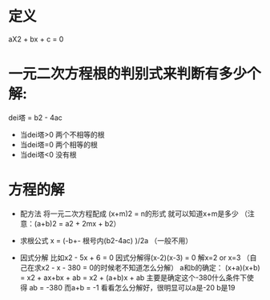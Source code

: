 # 定义
aX2 + bx + c = 0

# 一元二次方程根的判别式来判断有多少个解:

dei塔 = b2 - 4ac
- 当dei塔>0 两个不相等的根
- 当dei塔=0 两个相等的根
- 当dei塔<0 没有根

# 方程的解

- 配方法
将一元二次方程配成 (x+m)2 = n的形式 就可以知道x+m是多少
（注意：(a+b)2 = a2 + 2mx + b2）

- 求根公式
x = (-b+- 根号内(b2-4ac) )/2a
（一般不用）
- 因式分解
比如x2 - 5x + 6 = 0
因式分解得(x-2)(x-3) = 0 解x=2 or x=3
（自己在求x2 - x - 380 = 0的时候老不知道怎么分解）
a和b的确定： (x+a)(x+b) = x2 + ax+bx + ab = x2 + (a+b)x + ab
主要是确定这个-380什么条件下使得 ab = -380 而a+b = -1 看看怎么分解好，很明显可以a是-20 b是19

